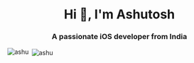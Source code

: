 <h1 align="center">Hi 👋, I'm Ashutosh</h1>
<h3 align="center">A passionate iOS developer from India</h3>

<p><img align="left" src="https://github-readme-stats.vercel.app/api/top-langs?username=ashu&show_icons=true&locale=en&layout=compact" alt="ashu" /></p>

<p>&nbsp;<img align="center" src="https://github-readme-stats.vercel.app/api?username=ashu&show_icons=true&locale=en" alt="ashu" /></p>


